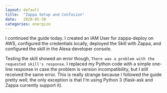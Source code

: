 ```yaml
---
layout: default
title:  "Zappa Setup and Confusion"
date:   2020-05-30
categories: energize
---
```


I continued the guide today. I created an IAM User for zappa-deploy on AWS, configured the 
credentials locally, deployed the Skill with Zappa, and configured the skill in the Alexa developer 
console.

Testing the skill showed an error though, `There was a problem with the requested skill's response`. 
I replaced my Python code with a simple one-line response in case the problem is version incompatibility, but 
I still received the same error. This is really strange because I followed the guide pretty well; the only 
exception is that I'm using Python 3 (flask-ask and Zappa currently support it).